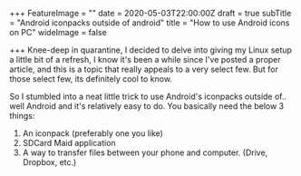 +++
FeatureImage = ""
date = 2020-05-03T22:00:00Z
draft = true
subTitle = "Android iconpacks outside of android"
title = "How to use Android icons on PC"
wideImage = false

+++
Knee-deep in quarantine, I decided to delve into giving my Linux setup a little bit of a refresh, I know it's been a while since I've posted a proper article, and this is a topic that really appeals to a very select few. But for those select few, its definitely cool to know.

So I stumbled into a neat little trick to use Android's iconpacks outside of.. well Android and it's relatively easy to do. You basically need the below 3 things:

1. An iconpack (preferably one you like)
2. SDCard Maid application
3. A way to transfer files between your phone and computer. (Drive, Dropbox, etc.)

>     
>     
>     